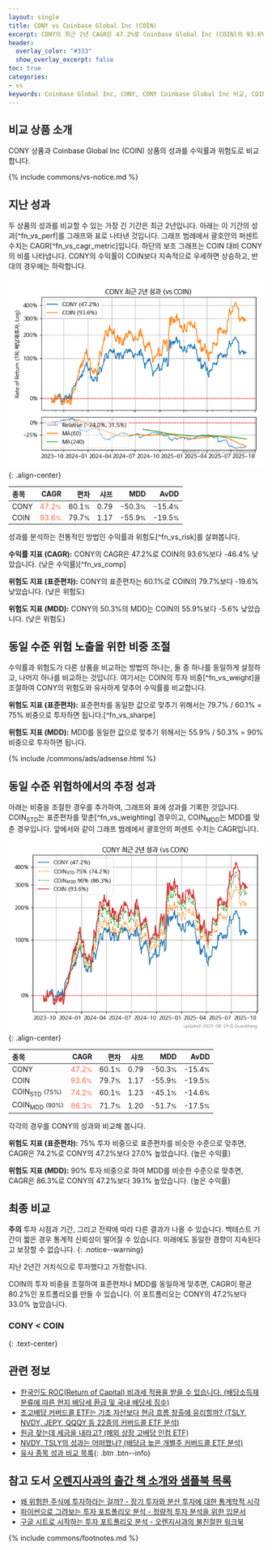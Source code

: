 ```yaml
---
layout: single
title: CONY vs Coinbase Global Inc (COIN)
excerpt: CONY의 최근 2년 CAGR은 47.2%로 Coinbase Global Inc (COIN)의 93.6%보다 -46.4% 낮았습니다.
header:
  overlay_color: "#333"
  show_overlay_excerpt: false
toc: true
categories:
- vs
keywords: Coinbase Global Inc, CONY, CONY Coinbase Global Inc 비교, COIN, CONY CONY 비교
---
```


## 비교 상품 소개


CONY 상품과 Coinbase Global Inc (COIN) 상품의 성과를 수익률과 위험도로 비교합니다.





{% include commons/vs-notice.md %}

## 지난 성과

두 상품의 성과를 비교할 수 있는 가장 긴 기간은 최근 2년입니다. 아래는 이 기간의 성과[^fn_vs_perf]를 그래프와 표로 나타낸 것입니다.
그래프 범례에서 괄호안의 퍼센트 수치는 CAGR[^fn_vs_cagr_metric]입니다.
하단의 보조 그래프는 COIN 대비 CONY의 비를 나타냅니다.
CONY의 수익률이 COIN보다 지속적으로 우세하면 상승하고, 반대의 경우에는 하락합니다.

![CONY](/vs/images/cony-vs-coin_dual.png){: .align-center}

| **종목** | **CAGR** | **편차** | **샤프** | **MDD** | **AvDD** |
| :------------ | ------: | -----------: | -------: | ------: | -------: |
| CONY | <span style="color: tomato">47.2<small>%</small></span> | 60.1<small>%</small> | 0.79 | -50.3<small>%</small> | -15.4<small>%</small> |
| COIN | <span style="color: tomato">93.6<small>%</small></span> | 79.7<small>%</small> | 1.17 | -55.9<small>%</small> | -19.5<small>%</small> |

<!-- more -->


성과를 분석하는 전통적인 방법인 수익률과 위험도[^fn_vs_risk]를 살펴봅니다.

**수익률 지표 (CAGR):** CONY의 CAGR은 47.2%로 COIN의 93.6%보다 -46.4% 낮았습니다. (낮은 수익률)[^fn_vs_comp]

**위험도 지표 (표준편차):** CONY의 표준편차는 60.1%로 COIN의 79.7%보다 -19.6% 낮았습니다. (낮은 위험도)

**위험도 지표 (MDD):** CONY의 50.3%의 MDD는 COIN의 55.9%보다 -5.6% 낮았습니다. (낮은 위험도)



## 동일 수준 위험 노출을 위한 비중 조절

수익률과 위험도가 다른 상품을 비교하는 방법의 하나는, 둘 중 하나를 동일하게 설정하고, 나머지 하나를 비교하는 것입니다.
여기서는 COIN의 투자 비중[^fn_vs_weight]을 조절하여 CONY의 위험도와 유사하게 맞추어 수익률를 비교합니다.

**위험도 지표 (표준편차):** 표준편차를 동일한 값으로 맞추기 위해서는 79.7% / 60.1% = 75% 비중으로 투자하면 됩니다.[^fn_vs_sharpe]

**위험도 지표 (MDD):** MDD를 동일한 값으로 맞추기 위해서는 55.9% / 50.3% = 90% 비중으로 투자하면 됩니다.


{% include /commons/ads/adsense.html %}



## 동일 수준 위험하에서의 추정 성과

아래는 비중을 조절한 경우를 추가하여, 그래프와 표에 성과를 기록한 것입니다.
COIN<sub>STD</sub>는 표준편차를 맞춘[^fn_vs_weighting] 경우이고, COIN<sub>MDD</sub>는 MDD를 맞춘 경우입니다.
앞에서와 같이 그래프 범례에서 괄호안의 퍼센트 수치는 CAGR입니다.


![CONY](/vs/images/cony-vs-coin.png){: .align-center}



| **종목** | **CAGR** | **편차** | **샤프** | **MDD** | **AvDD** |
| :------------ | ------: | -----------: | -------: | ------: | -------: |
| CONY | <span style="color: tomato">47.2<small>%</small></span> | 60.1<small>%</small> | 0.79 | -50.3<small>%</small> | -15.4<small>%</small> |
| COIN | <span style="color: tomato">93.6<small>%</small></span> | 79.7<small>%</small> | 1.17 | -55.9<small>%</small> | -19.5<small>%</small> |
| COIN<sub>STD</sub> <small>(75%)</small> | <span style="color: tomato">74.2<small>%</small></span> | 60.1<small>%</small> | 1.23 | -45.1<small>%</small> | -14.6<small>%</small> |
| COIN<sub>MDD</sub> <small>(90%)</small> | <span style="color: tomato">86.3<small>%</small></span> | 71.7<small>%</small> | 1.20 | -51.7<small>%</small> | -17.5<small>%</small> |



각각의 경우를 CONY의 성과와 비교해 봅니다.

**위험도 지표 (표준편차):** 75% 투자 비중으로 표준편차를 비슷한 수준으로 맞추면, CAGR은 74.2%로 CONY의 47.2%보다 27.0% 높았습니다. (높은 수익률)

**위험도 지표 (MDD):** 90% 투자 비중으로 하여 MDD를 비슷한 수준으로 맞추면, CAGR은 86.3%로 CONY의 47.2%보다 39.1% 높았습니다. (높은 수익률)




## 최종 비교

**주의** 투자 시점과 기간, 그리고 전략에 따라 다른 결과가 나올 수 있습니다. 백테스트 기간이 짧은 경우 통계적 신뢰성이 떨어질 수 있습니다. 미래에도 동일한 경향이 지속된다고 보장할 수 없습니다.
{: .notice--warning}

지난 2년간 거치식으로 투자했다고 가정합니다.

COIN의 투자 비중을 조절하여 표준편차나 MDD를 동일하게 맞추면, CAGR이 평균 80.2%인 포트폴리오를 만들 수 있습니다.
이 포트폴리오는 CONY의 47.2%보다 33.0% 높았습니다.

### CONY &lt; COIN
{: .text-center}


## 관련 정보

- [한국인도 ROC(Return of Capital) 비과세 적용을 받을 수 있습니다. (배당소득재분류에 따른 현지 배당세 환급 및 국내 배당세 징수)](https://kongdori.tistory.com/299)
- [초고배당 커버드콜 ETF는 기초 자산보다 현금 흐름 창출에 유리할까? (TSLY, NVDY, JEPY, QQQY 등 22종의 커버드콜 ETF 분석)](https://kongdori.tistory.com/286)
- [원금 찾는데 세금을 내라고? (해외 상장 고배당 인컴 ETF)](https://kongdori.tistory.com/206)
- [NVDY, TSLY의 성과는 어떠했나? (배당금 높은 개별주 커버드콜 ETF 분석)](https://kongdori.tistory.com/172)
- [유사 종목 성과 비교 목록](/vs/){: .btn .btn--info}


## 참고 도서 [오렌지사과의 출간 책 소개와 샘플북 목록](https://kongdori.tistory.com/691)

- [왜 위험한 주식에 투자하라는 걸까? - 장기 투자와 분산 투자에 대한 통계학적 시각](https://kongdori.tistory.com/421)
- [파이썬으로 그려보는 투자 포트폴리오 분석  - 정량적 투자 분석을 위한 입문서](https://kongdori.tistory.com/643)
- [구글 시트로 시작하는 투자 포트폴리오 분석 - 오렌지사과의 불친절한 워크북](https://kongdori.tistory.com/449)

{% include commons/footnotes.md %}